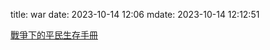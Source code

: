 title: war
date: 2023-10-14 12:06
mdate: 2023-10-14 12:12:51

[戰爭下的平民生存手冊](https://www.thenewslens.com/article/185318/fullpage)

